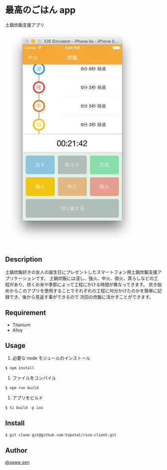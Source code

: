 # 最高のごはん app

土鍋炊飯支援アプリ
![rice.app](readme.png)

## Description

土鍋炊飯好きの友人の誕生日にプレゼントしたスマートフォン用土鍋炊飯支援アプリケーションです。
土鍋炊飯には浸し、強火、中火、弱火、蒸らしなどの工程があり、炊くお米や季節によって工程にかける時間が異なってきます。
炊き始めからこのアプリを使用することでそれぞれの工程に何分かけたのかを簡単に記録でき、後から見返す事ができるので
次回の炊飯に活かすことができます。

## Requirement

- Titanium
- Alloy

## Usage

1. 必要な node モジュールのインストール
  ```
  $ npm install
  ```

1. ファイルをコンパイル
  ```
  $ npm run build
  ```

1. アプリをビルド
  ```
  $ ti build -p ios
  ```

## Install
```
$ git clone git@github.com:topotal/rice-client.git
```

## Author

[@sawa-zen](https://github.com/sawa-zen)
